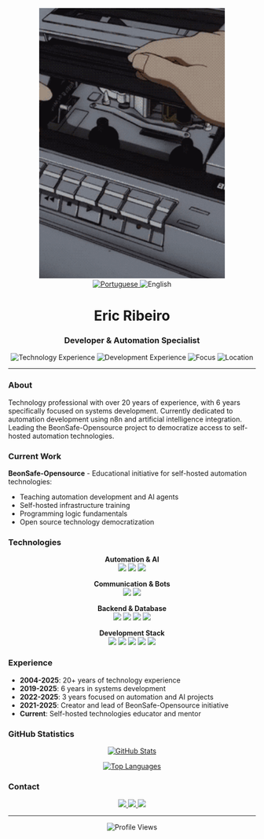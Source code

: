 <div align="center">
  <img src="./public/playtape.gif" width="75%" height="550" style="object-fit: cover;" alt="Eric Ribeiro - Developer & Automation Specialist" />
</div>

<div align="center">
  <a href="README.md">
    <img src="https://img.shields.io/badge/🇧🇷-Português-black?style=flat-square&labelColor=333333&color=444444" alt="Portuguese" />
  </a>
  <img src="https://img.shields.io/badge/🇺🇸-English-black?style=flat-square&labelColor=333333&color=666666" alt="English" />
</div>

<h1 align="center">Eric Ribeiro</h1>
<h3 align="center">Developer & Automation Specialist</h3>

<div align="center">
  <img src="https://img.shields.io/badge/Technology-20%2B%20years-black?style=flat-square&labelColor=333333&color=666666" alt="Technology Experience" />
  <img src="https://img.shields.io/badge/Development-6%20years-black?style=flat-square&labelColor=333333&color=666666" alt="Development Experience" />
  <img src="https://img.shields.io/badge/Focus-Automation%20%26%20AI-black?style=flat-square&labelColor=333333&color=666666" alt="Focus" />
  <img src="https://img.shields.io/badge/Location-Brazil-black?style=flat-square&labelColor=333333&color=666666" alt="Location" />
</div>

---

### About

Technology professional with over 20 years of experience, with 6 years specifically focused on systems development. Currently dedicated to automation development using n8n and artificial intelligence integration.
Leading the BeonSafe-Opensource project to democratize access to self-hosted automation technologies.

### Current Work

**BeonSafe-Opensource** - Educational initiative for self-hosted automation technologies:

- Teaching automation development and AI agents
- Self-hosted infrastructure training
- Programming logic fundamentals
- Open source technology democratization

### Technologies

<div align="center">

**Automation & AI**
<br />
<img src="https://img.shields.io/badge/n8n-black?style=flat-square&logo=n8n&logoColor=white&labelColor=2d2d2d" />
<img src="https://img.shields.io/badge/DifyAI-black?style=flat-square&logo=openai&logoColor=white&labelColor=2d2d2d" />
<img src="https://img.shields.io/badge/OpenAI-black?style=flat-square&logo=openai&logoColor=white&labelColor=2d2d2d" />

**Communication & Bots**
<br />
<img src="https://img.shields.io/badge/TypeBot-black?style=flat-square&logo=chatbot&logoColor=white&labelColor=2d2d2d" />
<img src="https://img.shields.io/badge/Evolution_API-black?style=flat-square&logo=whatsapp&logoColor=white&labelColor=2d2d2d" />

**Backend & Database**
<br />
<img src="https://img.shields.io/badge/Node.js-black?style=flat-square&logo=node.js&logoColor=white&labelColor=2d2d2d" />
<img src="https://img.shields.io/badge/MongoDB-black?style=flat-square&logo=mongodb&logoColor=white&labelColor=2d2d2d" />
<img src="https://img.shields.io/badge/Redis-black?style=flat-square&logo=redis&logoColor=white&labelColor=2d2d2d" />
<img src="https://img.shields.io/badge/Supabase-black?style=flat-square&logo=supabase&logoColor=white&labelColor=2d2d2d" />

**Development Stack**
<br />
<img src="https://img.shields.io/badge/JavaScript-black?style=flat-square&logo=javascript&logoColor=white&labelColor=2d2d2d" />
<img src="https://img.shields.io/badge/TypeScript-black?style=flat-square&logo=typescript&logoColor=white&labelColor=2d2d2d" />
<img src="https://img.shields.io/badge/Python-black?style=flat-square&logo=python&logoColor=white&labelColor=2d2d2d" />
<img src="https://img.shields.io/badge/Docker-black?style=flat-square&logo=docker&logoColor=white&labelColor=2d2d2d" />
<img src="https://img.shields.io/badge/Linux-black?style=flat-square&logo=linux&logoColor=white&labelColor=2d2d2d" />

</div>

### Experience

- **2004-2025**: 20+ years of technology experience
- **2019-2025**: 6 years in systems development
- **2022-2025**: 3 years focused on automation and AI projects
- **2021-2025**: Creator and lead of BeonSafe-Opensource initiative
- **Current**: Self-hosted technologies educator and mentor

### GitHub Statistics

<div align="center">

[![GitHub Stats](https://github-readme-stats-sigma-five.vercel.app/api?username=ericvasr&show_icons=true&theme=dark&bg_color=0d1117&title_color=ffffff&text_color=c9d1d9&icon_color=58a6ff&border_color=30363d&count_private=true)](https://github.com/ericvasr)

[![Top Languages](https://github-readme-stats-sigma-five.vercel.app/api/top-langs/?username=ericvasr&layout=compact&langs_count=6&theme=dark&bg_color=0d1117&title_color=ffffff&text_color=c9d1d9&border_color=30363d)](https://github.com/ericvasr)

</div>

### Contact

<div align="center">
  <a href="https://www.linkedin.com/in/eric-ribeiro-15853521a/?locale=en_US">
    <img src="https://img.shields.io/badge/LinkedIn-black?style=flat-square&logo=linkedin&logoColor=white&labelColor=2d2d2d" />
  </a>
  <a href="https://github.com/ericvasr">
    <img src="https://img.shields.io/badge/GitHub-black?style=flat-square&logo=github&logoColor=white&labelColor=2d2d2d" />
  </a>
  <a href="mailto:eric@beonsafe.com">
    <img src="https://img.shields.io/badge/Email-black?style=flat-square&logo=gmail&logoColor=white&labelColor=2d2d2d" />
  </a>
</div>

---

<div align="center">
  <img src="https://komarev.com/ghpvc/?username=ericvasr&label=Profile%20Views&color=666666&style=flat-square&labelColor=333333" alt="Profile Views" />
</div>

